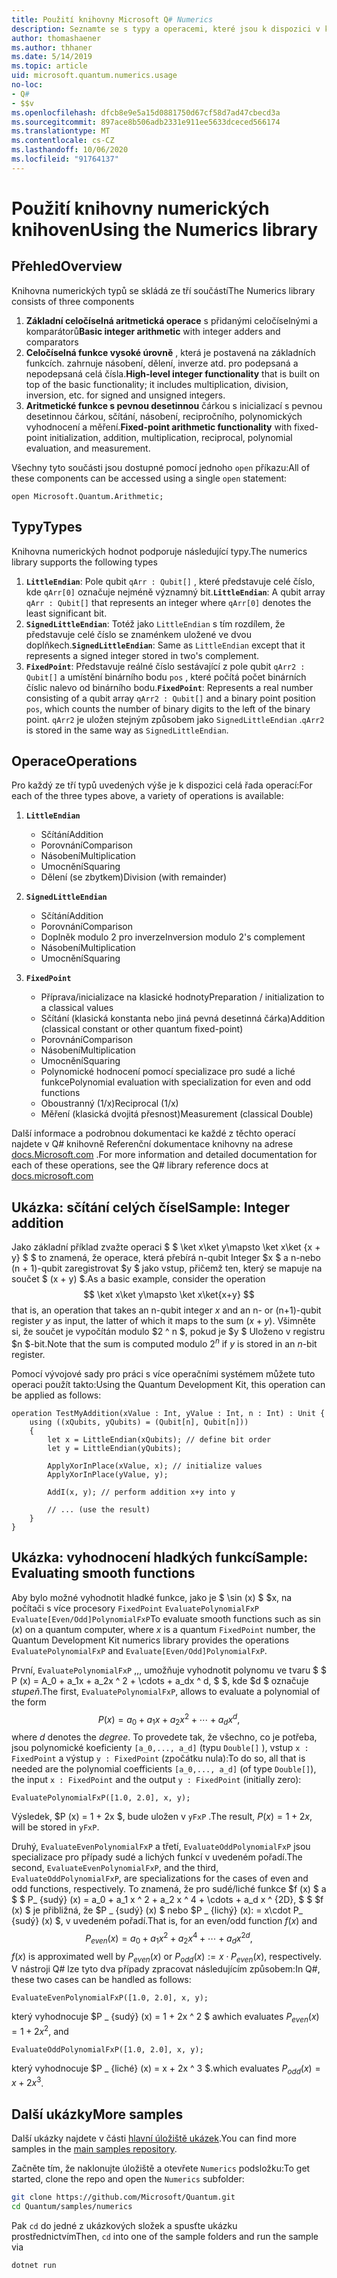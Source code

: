 ```yaml
---
title: Použití knihovny Microsoft Q# Numerics
description: Seznamte se s typy a operacemi, které jsou k dispozici v knihovně numerických hodnot společnosti Microsoft.
author: thomashaener
ms.author: thhaner
ms.date: 5/14/2019
ms.topic: article
uid: microsoft.quantum.numerics.usage
no-loc:
- Q#
- $$v
ms.openlocfilehash: dfcb8e9e5a15d0881750d67cf58d7ad47cbecd3a
ms.sourcegitcommit: 897ace8b506adb2331e911ee5633dceced566174
ms.translationtype: MT
ms.contentlocale: cs-CZ
ms.lasthandoff: 10/06/2020
ms.locfileid: "91764137"
---
```

# <a name="using-the-numerics-library"></a><span data-ttu-id="3f67f-103">Použití knihovny numerických knihoven</span><span class="sxs-lookup"><span data-stu-id="3f67f-103">Using the Numerics library</span></span>

## <a name="overview"></a><span data-ttu-id="3f67f-104">Přehled</span><span class="sxs-lookup"><span data-stu-id="3f67f-104">Overview</span></span>

<span data-ttu-id="3f67f-105">Knihovna numerických typů se skládá ze tří součástí</span><span class="sxs-lookup"><span data-stu-id="3f67f-105">The Numerics library consists of three components</span></span>

1. <span data-ttu-id="3f67f-106">**Základní celočíselná aritmetická operace** s přidanými celočíselnými a komparátorů</span><span class="sxs-lookup"><span data-stu-id="3f67f-106">**Basic integer arithmetic** with integer adders and comparators</span></span>
1. <span data-ttu-id="3f67f-107">**Celočíselná funkce vysoké úrovně** , která je postavená na základních funkcích. zahrnuje násobení, dělení, inverze atd.  pro podepsaná a nepodepsaná celá čísla.</span><span class="sxs-lookup"><span data-stu-id="3f67f-107">**High-level integer functionality** that is built on top of the basic  functionality; it includes multiplication, division, inversion, etc.  for signed and unsigned integers.</span></span>
1. <span data-ttu-id="3f67f-108">**Aritmetické funkce s pevnou desetinnou** čárkou s inicializací s pevnou desetinnou čárkou, sčítání, násobení, recipročního, polynomických vyhodnocení a měření.</span><span class="sxs-lookup"><span data-stu-id="3f67f-108">**Fixed-point arithmetic functionality** with fixed-point initialization,  addition, multiplication, reciprocal, polynomial evaluation, and measurement.</span></span>

<span data-ttu-id="3f67f-109">Všechny tyto součásti jsou dostupné pomocí jednoho `open` příkazu:</span><span class="sxs-lookup"><span data-stu-id="3f67f-109">All of these components can be accessed using a single `open` statement:</span></span>
```qsharp
open Microsoft.Quantum.Arithmetic;
```

## <a name="types"></a><span data-ttu-id="3f67f-110">Typy</span><span class="sxs-lookup"><span data-stu-id="3f67f-110">Types</span></span>

<span data-ttu-id="3f67f-111">Knihovna numerických hodnot podporuje následující typy.</span><span class="sxs-lookup"><span data-stu-id="3f67f-111">The numerics library supports the following types</span></span>

1. <span data-ttu-id="3f67f-112">**`LittleEndian`**: Pole qubit `qArr : Qubit[]` , které představuje celé číslo, kde `qArr[0]` označuje nejméně významný bit.</span><span class="sxs-lookup"><span data-stu-id="3f67f-112">**`LittleEndian`**: A qubit array `qArr : Qubit[]` that represents an integer where `qArr[0]` denotes the least significant bit.</span></span>
1. <span data-ttu-id="3f67f-113">**`SignedLittleEndian`**: Totéž jako `LittleEndian` s tím rozdílem, že představuje celé číslo se znaménkem uložené ve dvou doplňkech.</span><span class="sxs-lookup"><span data-stu-id="3f67f-113">**`SignedLittleEndian`**: Same as `LittleEndian` except that it represents a signed integer stored in two's complement.</span></span>
1. <span data-ttu-id="3f67f-114">**`FixedPoint`**: Představuje reálné číslo sestávající z pole qubit `qArr2 : Qubit[]` a umístění binárního bodu `pos` , které počítá počet binárních číslic nalevo od binárního bodu.</span><span class="sxs-lookup"><span data-stu-id="3f67f-114">**`FixedPoint`**: Represents a real number consisting of a qubit array `qArr2 : Qubit[]` and a binary point position `pos`, which counts the number of binary digits to the left of the binary point.</span></span> <span data-ttu-id="3f67f-115">`qArr2` je uložen stejným způsobem jako `SignedLittleEndian` .</span><span class="sxs-lookup"><span data-stu-id="3f67f-115">`qArr2` is stored in the same way as `SignedLittleEndian`.</span></span>

## <a name="operations"></a><span data-ttu-id="3f67f-116">Operace</span><span class="sxs-lookup"><span data-stu-id="3f67f-116">Operations</span></span>

<span data-ttu-id="3f67f-117">Pro každý ze tří typů uvedených výše je k dispozici celá řada operací:</span><span class="sxs-lookup"><span data-stu-id="3f67f-117">For each of the three types above, a variety of operations is available:</span></span>

1. **`LittleEndian`**
    - <span data-ttu-id="3f67f-118">Sčítání</span><span class="sxs-lookup"><span data-stu-id="3f67f-118">Addition</span></span>
    - <span data-ttu-id="3f67f-119">Porovnání</span><span class="sxs-lookup"><span data-stu-id="3f67f-119">Comparison</span></span>
    - <span data-ttu-id="3f67f-120">Násobení</span><span class="sxs-lookup"><span data-stu-id="3f67f-120">Multiplication</span></span>
    - <span data-ttu-id="3f67f-121">Umocnění</span><span class="sxs-lookup"><span data-stu-id="3f67f-121">Squaring</span></span>
    - <span data-ttu-id="3f67f-122">Dělení (se zbytkem)</span><span class="sxs-lookup"><span data-stu-id="3f67f-122">Division (with remainder)</span></span>

1. **`SignedLittleEndian`**
    - <span data-ttu-id="3f67f-123">Sčítání</span><span class="sxs-lookup"><span data-stu-id="3f67f-123">Addition</span></span>
    - <span data-ttu-id="3f67f-124">Porovnání</span><span class="sxs-lookup"><span data-stu-id="3f67f-124">Comparison</span></span>
    - <span data-ttu-id="3f67f-125">Doplněk modulo 2 pro inverze</span><span class="sxs-lookup"><span data-stu-id="3f67f-125">Inversion modulo 2's complement</span></span>
    - <span data-ttu-id="3f67f-126">Násobení</span><span class="sxs-lookup"><span data-stu-id="3f67f-126">Multiplication</span></span>
    - <span data-ttu-id="3f67f-127">Umocnění</span><span class="sxs-lookup"><span data-stu-id="3f67f-127">Squaring</span></span>

1. **`FixedPoint`**
    - <span data-ttu-id="3f67f-128">Příprava/inicializace na klasické hodnoty</span><span class="sxs-lookup"><span data-stu-id="3f67f-128">Preparation / initialization to a classical values</span></span>
    - <span data-ttu-id="3f67f-129">Sčítání (klasická konstanta nebo jiná pevná desetinná čárka)</span><span class="sxs-lookup"><span data-stu-id="3f67f-129">Addition (classical constant or other quantum fixed-point)</span></span>
    - <span data-ttu-id="3f67f-130">Porovnání</span><span class="sxs-lookup"><span data-stu-id="3f67f-130">Comparison</span></span>
    - <span data-ttu-id="3f67f-131">Násobení</span><span class="sxs-lookup"><span data-stu-id="3f67f-131">Multiplication</span></span>
    - <span data-ttu-id="3f67f-132">Umocnění</span><span class="sxs-lookup"><span data-stu-id="3f67f-132">Squaring</span></span>
    - <span data-ttu-id="3f67f-133">Polynomické hodnocení pomocí specializace pro sudé a liché funkce</span><span class="sxs-lookup"><span data-stu-id="3f67f-133">Polynomial evaluation with specialization for even and odd functions</span></span>
    - <span data-ttu-id="3f67f-134">Oboustranný (1/x)</span><span class="sxs-lookup"><span data-stu-id="3f67f-134">Reciprocal (1/x)</span></span>
    - <span data-ttu-id="3f67f-135">Měření (klasická dvojitá přesnost)</span><span class="sxs-lookup"><span data-stu-id="3f67f-135">Measurement (classical Double)</span></span>

<span data-ttu-id="3f67f-136">Další informace a podrobnou dokumentaci ke každé z těchto operací najdete v Q# knihovně Referenční dokumentace knihovny na adrese [docs.Microsoft.com](https://docs.microsoft.com/quantum) .</span><span class="sxs-lookup"><span data-stu-id="3f67f-136">For more information and detailed documentation for each of these operations, see the Q# library reference docs at [docs.microsoft.com](https://docs.microsoft.com/quantum)</span></span>

## <a name="sample-integer-addition"></a><span data-ttu-id="3f67f-137">Ukázka: sčítání celých čísel</span><span class="sxs-lookup"><span data-stu-id="3f67f-137">Sample: Integer addition</span></span>

<span data-ttu-id="3f67f-138">Jako základní příklad zvažte operaci $ $ \ket x\ket y\mapsto \ket x\ket {x + y} $ $ to znamená, že operace, která přebírá n-qubit Integer $x $ a n-nebo (n + 1)-qubit zaregistrovat $y $ jako vstup, přičemž ten, který se mapuje na součet $ (x + y) $.</span><span class="sxs-lookup"><span data-stu-id="3f67f-138">As a basic example, consider the operation $$ \ket x\ket y\mapsto \ket x\ket{x+y} $$ that is, an operation that takes an n-qubit integer $x$ and an n- or (n+1)-qubit register $y$ as input, the latter of which it maps to the sum $(x+y)$.</span></span> <span data-ttu-id="3f67f-139">Všimněte si, že součet je vypočítán modulo $2 ^ n $, pokud je $y $ Uloženo v registru $n $-bit.</span><span class="sxs-lookup"><span data-stu-id="3f67f-139">Note that the sum is computed modulo $2^n$ if $y$ is stored in an $n$-bit register.</span></span>

<span data-ttu-id="3f67f-140">Pomocí vývojové sady pro práci s více operačními systémem můžete tuto operaci použít takto:</span><span class="sxs-lookup"><span data-stu-id="3f67f-140">Using the Quantum Development Kit, this operation can be applied as follows:</span></span>
```qsharp
operation TestMyAddition(xValue : Int, yValue : Int, n : Int) : Unit {
    using ((xQubits, yQubits) = (Qubit[n], Qubit[n]))
    {
        let x = LittleEndian(xQubits); // define bit order
        let y = LittleEndian(yQubits);
        
        ApplyXorInPlace(xValue, x); // initialize values
        ApplyXorInPlace(yValue, y);
        
        AddI(x, y); // perform addition x+y into y
        
        // ... (use the result)
    }
}
```

## <a name="sample-evaluating-smooth-functions"></a><span data-ttu-id="3f67f-141">Ukázka: vyhodnocení hladkých funkcí</span><span class="sxs-lookup"><span data-stu-id="3f67f-141">Sample: Evaluating smooth functions</span></span>

<span data-ttu-id="3f67f-142">Aby bylo možné vyhodnotit hladké funkce, jako je $ \sin (x) $ $x, na počítači s více procesory `FixedPoint` `EvaluatePolynomialFxP` `Evaluate[Even/Odd]PolynomialFxP`</span><span class="sxs-lookup"><span data-stu-id="3f67f-142">To evaluate smooth functions such as $\sin(x)$ on a quantum computer, where $x$ is a quantum `FixedPoint` number, the Quantum Development Kit numerics library provides the operations `EvaluatePolynomialFxP` and `Evaluate[Even/Odd]PolynomialFxP`.</span></span>

<span data-ttu-id="3f67f-143">První, `EvaluatePolynomialFxP` ,,, umožňuje vyhodnotit polynomu ve tvaru $ $ P (x) = A_0 + a_1x + a_2x ^ 2 + \cdots + a_dx ^ d, $ $, kde $d $ označuje *stupeň*.</span><span class="sxs-lookup"><span data-stu-id="3f67f-143">The first, `EvaluatePolynomialFxP`, allows to evaluate a polynomial of the form $$ P(x) = a_0 + a_1x + a_2x^2 + \cdots + a_dx^d, $$ where $d$ denotes the *degree*.</span></span> <span data-ttu-id="3f67f-144">To provedete tak, že všechno, co je potřeba, jsou polynomické koeficienty `[a_0,..., a_d]` (typu `Double[]` ), vstup `x : FixedPoint` a výstup `y : FixedPoint` (zpočátku nula):</span><span class="sxs-lookup"><span data-stu-id="3f67f-144">To do so, all that is needed are the polynomial coefficients `[a_0,..., a_d]` (of type `Double[]`), the input `x : FixedPoint` and the output `y : FixedPoint` (initially zero):</span></span>
```qsharp
EvaluatePolynomialFxP([1.0, 2.0], x, y);
```
<span data-ttu-id="3f67f-145">Výsledek, $P (x) = 1 + 2x $, bude uložen v `yFxP` .</span><span class="sxs-lookup"><span data-stu-id="3f67f-145">The result, $P(x)=1+2x$, will be stored in `yFxP`.</span></span>

<span data-ttu-id="3f67f-146">Druhý, `EvaluateEvenPolynomialFxP` a třetí, `EvaluateOddPolynomialFxP` jsou specializace pro případy sudé a lichých funkcí v uvedeném pořadí.</span><span class="sxs-lookup"><span data-stu-id="3f67f-146">The second, `EvaluateEvenPolynomialFxP`, and the third, `EvaluateOddPolynomialFxP`, are specializations for the cases of even and odd functions, respectively.</span></span> <span data-ttu-id="3f67f-147">To znamená, že pro sudé/liché funkce $f (x) $ a $ $ P_ {sudý} (x) = a_0 + a_1 x ^ 2 + a_2 x ^ 4 + \cdots + a_d x ^ {2D}, $ $ $f (x) $ je přibližná, že $P _ {sudý} (x) $ nebo $P _ {lichý} (x): = x\cdot P_ {sudý} (x) $, v uvedeném pořadí.</span><span class="sxs-lookup"><span data-stu-id="3f67f-147">That is, for an even/odd function $f(x)$ and $$ P_{even}(x)=a_0 + a_1 x^2 + a_2 x^4 + \cdots + a_d x^{2d}, $$ $f(x)$ is approximated well by $P_{even}(x)$ or $P_{odd}(x) := x\cdot P_{even}(x)$, respectively.</span></span>
<span data-ttu-id="3f67f-148">V nástroji Q# lze tyto dva případy zpracovat následujícím způsobem:</span><span class="sxs-lookup"><span data-stu-id="3f67f-148">In Q#, these two cases can be handled as follows:</span></span>
```qsharp
EvaluateEvenPolynomialFxP([1.0, 2.0], x, y);
```
<span data-ttu-id="3f67f-149">který vyhodnocuje $P _ {sudý} (x) = 1 + 2x ^ 2 $ a</span><span class="sxs-lookup"><span data-stu-id="3f67f-149">which evaluates $P_{even}(x) = 1 + 2x^2$, and</span></span>
```qsharp
EvaluateOddPolynomialFxP([1.0, 2.0], x, y);
```
<span data-ttu-id="3f67f-150">který vyhodnocuje $P _ {liché} (x) = x + 2x ^ 3 $.</span><span class="sxs-lookup"><span data-stu-id="3f67f-150">which evaluates $P_{odd}(x) = x + 2x^3$.</span></span>

## <a name="more-samples"></a><span data-ttu-id="3f67f-151">Další ukázky</span><span class="sxs-lookup"><span data-stu-id="3f67f-151">More samples</span></span>

<span data-ttu-id="3f67f-152">Další ukázky najdete v části [hlavní úložiště ukázek](https://github.com/Microsoft/Quantum).</span><span class="sxs-lookup"><span data-stu-id="3f67f-152">You can find more samples in the [main samples repository](https://github.com/Microsoft/Quantum).</span></span>

<span data-ttu-id="3f67f-153">Začněte tím, že naklonujte úložiště a otevřete `Numerics` podsložku:</span><span class="sxs-lookup"><span data-stu-id="3f67f-153">To get started, clone the repo and open the `Numerics` subfolder:</span></span>

```bash
git clone https://github.com/Microsoft/Quantum.git
cd Quantum/samples/numerics
```

<span data-ttu-id="3f67f-154">Pak `cd` do jedné z ukázkových složek a spusťte ukázku prostřednictvím</span><span class="sxs-lookup"><span data-stu-id="3f67f-154">Then, `cd` into one of the sample folders and run the sample via</span></span>

```bash
dotnet run
```
